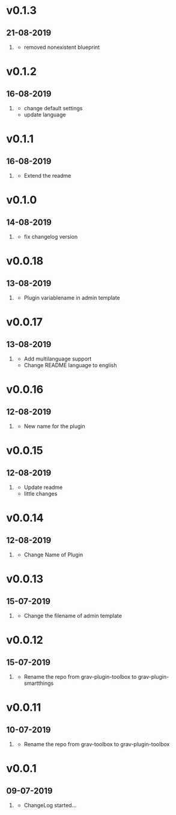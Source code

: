 # v0.1.3
## 21-08-2019

1. [](#improved)
    * removed nonexistent blueprint
# v0.1.2
## 16-08-2019

1. [](#improved)
    * change default settings
    * update language

# v0.1.1
## 16-08-2019

1. [](#improved)
    * Extend the readme
    
# v0.1.0
## 14-08-2019

1. [](#bugfix)
    * fix changelog version

# v0.0.18
## 13-08-2019

1. [](#bugfix)
    * Plugin variablename in admin template

# v0.0.17
## 13-08-2019

1. [](#new)
    * Add multilanguage support
    * Change README language to english
    
# v0.0.16
## 12-08-2019

1. [](#new)
    * New name for the plugin
    
# v0.0.15
## 12-08-2019

1. [](#bugfix)
    * Update readme
    * little changes
    
# v0.0.14
## 12-08-2019

1. [](#improved)
    * Change Name of Plugin
    
# v0.0.13
## 15-07-2019

1. [](#bugfix)
    * Change the filename of admin template

# v0.0.12
## 15-07-2019

1. [](#improved)
    * Rename the repo from grav-plugin-toolbox to grav-plugin-smartthings
    
# v0.0.11
## 10-07-2019

1. [](#improved)
    * Rename the repo from grav-toolbox to grav-plugin-toolbox
    
# v0.0.1
## 09-07-2019

1. [](#new)
    * ChangeLog started...
